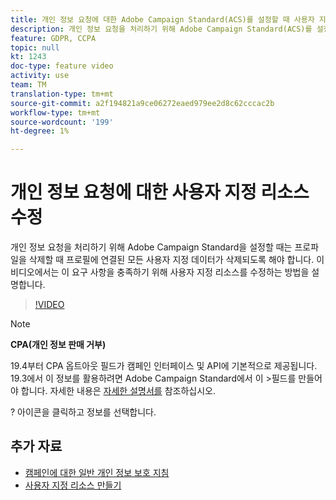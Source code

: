 ```yaml
---
title: 개인 정보 요청에 대한 Adobe Campaign Standard(ACS)를 설정할 때 사용자 지정 리소스 수정
description: 개인 정보 요청을 처리하기 위해 Adobe Campaign Standard(ACS)를 설정할 때 프로파일을 삭제할 때 프로파일에 연결된 사용자 지정 데이터가 삭제되도록 해야 합니다. 이 비디오에서는 이 요구 사항을 충족하기 위해 사용자 지정 리소스를 수정하는 방법을 설명합니다.
feature: GDPR, CCPA
topic: null
kt: 1243
doc-type: feature video
activity: use
team: TM
translation-type: tm+mt
source-git-commit: a2f194821a9ce06272eaed979ee2d8c62cccac2b
workflow-type: tm+mt
source-wordcount: '199'
ht-degree: 1%

---
```



# 개인 정보 요청에 대한 사용자 지정 리소스 수정

개인 정보 요청을 처리하기 위해 Adobe Campaign Standard을 설정할 때는 프로파일을 삭제할 때 프로필에 연결된 모든 사용자 지정 데이터가 삭제되도록 해야 합니다. 이 비디오에서는 이 요구 사항을 충족하기 위해 사용자 지정 리소스를 수정하는 방법을 설명합니다.

>[!VIDEO](https://video.tv.adobe.com/v/23326?quality=12)

>[!NOTE]
>
>**CPA(개인 정보 판매 거부)**
>
>19.4부터 CPA 옵트아웃 필드가 캠페인 인터페이스 및 API에 기본적으로 제공됩니다. 19.3에서 이 정보를 활용하려면 Adobe Campaign Standard에서 이 >필드를 만들어야 합니다. 자세한 내용은 [자세한 설명서를](https://helpx.adobe.com/campaign/kb/acs-privacy.html#ccpa) 참조하십시오.
>
> ? 아이콘을 클릭하고 정보를 선택합니다.

## 추가 자료

* [캠페인에 대한 일반 개인 정보 보호 지침](https://helpx.adobe.com/campaign/kb/campaign-privacy-overview.html)
* [사용자 지정 리소스 만들기](/help/managing-processes-and-data/custom-resources/creating-custom-resources.md)
